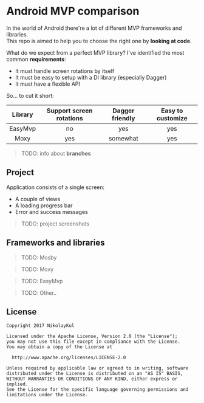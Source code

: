 # Android MVP comparison

In the world of Android there're a lot of different MVP frameworks and libraries.<br/>
This repo is aimed to help you to choose the right one by __looking at code__.<br/>

What do we expect from a perfect MVP library? I've identified the most common __requirements__:
- It must handle screen rotations by itself
- It must be easy to setup with a DI library (especially Dagger)
- It must have a flexible API

So... to cut it short:

| Library | Support screen rotations | Dagger friendly | Easy to customize |
| :-----: | :----------------------: | :-------------: | :---------------: |
| EasyMvp | no                       | yes             | yes               |
| Moxy    | yes                      | somewhat        | yes               |

>TODO: info about **branches**

## Project

Application consists of a single screen:
- A couple of views
- A loading progress bar
- Error and success messages

>TODO: project screenshots

## Frameworks and libraries

>TODO: Mosby

>TODO: Moxy

>TODO: EasyMvp

>TODO: Other..

## License

	Copyright 2017 NikolayKul

	Licensed under the Apache License, Version 2.0 (the "License");
	you may not use this file except in compliance with the License.
	You may obtain a copy of the License at

	  http://www.apache.org/licenses/LICENSE-2.0

	Unless required by applicable law or agreed to in writing, software
	distributed under the License is distributed on an "AS IS" BASIS,
	WITHOUT WARRANTIES OR CONDITIONS OF ANY KIND, either express or implied.
	See the License for the specific language governing permissions and
	limitations under the License.

